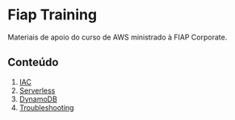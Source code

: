 # Fiap Training

Materiais de apoio do curso de AWS ministrado à FIAP Corporate.

## Conteúdo
1. [IAC](./aulas/iac/)
1. [Serverless](./aulas/serverless/)
1. [DynamoDB](./aulas/dynamodb/)
1. [Troubleshooting](./aulas/troubleshootings/)